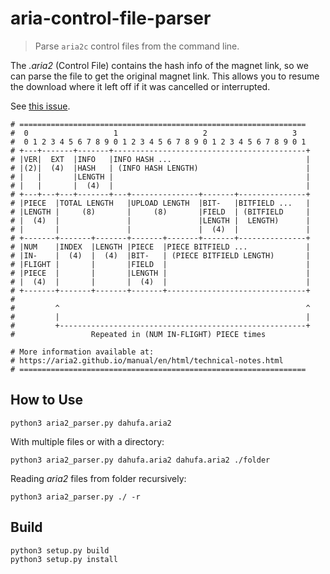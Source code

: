 # aria-control-file-parser

> Parse `aria2c` control files from the command line.

The _.aria2_ (Control File) contains the hash info of the magnet link, so we can parse the file to get the original magnet link. This allows you to resume the download where it left off if it was cancelled or interrupted.

See [this issue](https://github.com/aria2/aria2/issues/792).

```log
# ================================================================
#  0                   1                   2                   3
#  0 1 2 3 4 5 6 7 8 9 0 1 2 3 4 5 6 7 8 9 0 1 2 3 4 5 6 7 8 9 0 1
# +---+-------+-------+-------------------------------------------+
# |VER|  EXT  |INFO   |INFO HASH ...                              |
# |(2)|  (4)  |HASH   | (INFO HASH LENGTH)                        |
# |   |       |LENGTH |                                           |
# |   |       |  (4)  |                                           |
# +---+---+---+-------+---+---------------+-------+---------------+
# |PIECE  |TOTAL LENGTH   |UPLOAD LENGTH  |BIT-   |BITFIELD ...   |
# |LENGTH |     (8)       |     (8)       |FIELD  | (BITFIELD     |
# |  (4)  |               |               |LENGTH |  LENGTH)      |
# |       |               |               |  (4)  |               |
# +-------+-------+-------+-------+-------+-------+---------------+
# |NUM    |INDEX  |LENGTH |PIECE  |PIECE BITFIELD ...             |
# |IN-    |  (4)  |  (4)  |BIT-   | (PIECE BITFIELD LENGTH)       |
# |FLIGHT |       |       |FIELD  |                               |
# |PIECE  |       |       |LENGTH |                               |
# |  (4)  |       |       |  (4)  |                               |
# +-------+-------+-------+-------+-------------------------------+
#
#         ^                                                       ^
#         |                                                       |
#         +-------------------------------------------------------+
#                 Repeated in (NUM IN-FLIGHT) PIECE times

# More information available at:
# https://aria2.github.io/manual/en/html/technical-notes.html
# ================================================================
```

## How to Use

```shell
python3 aria2_parser.py dahufa.aria2
```

With multiple files or with a directory:

```shell
python3 aria2_parser.py dahufa.aria2 dahufa.aria2 ./folder
```

Reading _aria2_ files from folder recursively:

```shell
python3 aria2_parser.py ./ -r
```

## Build

```shell
python3 setup.py build
python3 setup.py install
```

